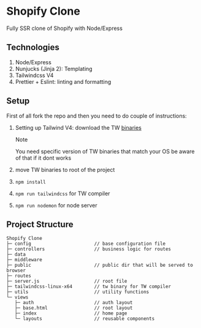 # Shopify Clone
Fully SSR clone of Shopify with Node/Express

## Technologies

1. Node/Express
2. Nunjucks (Jinja 2): Templating
3. Tailwindcss V4
4. Prettier + Eslint: linting and formatting

## Setup

First of all fork the repo and then you need to do couple of instructions:

1. Setting up Tailwind V4: download the TW
[binaries](https://github.com/tailwindlabs/tailwindcss/releases/)

    > [!Note]
    > You need specific version of TW binaries that match your OS be aware of
    > that if it dont works

2. move TW binaries to root of the project
3. `npm install`
4. `npm run tailwindcss` for TW compiler
5. `npm run nodemon` for node server

## Project Structure

```
Shopify Clone
├─ config                       // base configuration file
├─ controllers                  // business logic for routes
├─ data
├─ middleware
├─ public                       // public dir that will be served to browser
├─ routes
├─ server.js                    // root file
├─ tailwindcss-linux-x64        // tw binary for TW compiler
├─ utils                        // utility functions
└─ views
   ├─ auth                      // auth layout
   ├─ base.html                 // root layout
   ├─ index                     // home page
   └─ layouts                   // reusable components
```
